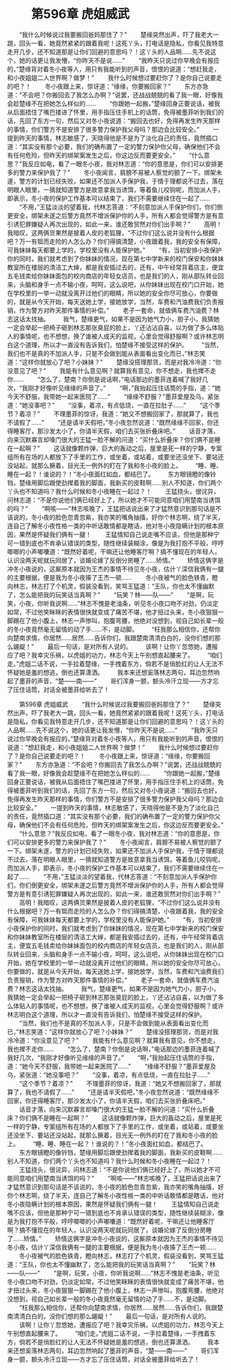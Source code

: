 # 　　第596章 虎姐威武
　　“我什么时候说过我要搬回爸妈那住了？”
　　楚缘突然出声，吓了我老大一跳，回头一看，她竟然紧紧的跟着我呢！这死丫头，打电话是隐私，你看见我特意走开几步，还不知道那是让你们回避的意思吗？！这丫头的人品啊……先不说这个，她的话更让我发懵，“你昨天不是说……”
　　“我昨天只说过你早晚会有报应的，”楚缘背对着冬小夜等人，用只有我能听到的声音，恨恨的说道：“想赶我走，和小夜姐姐二人世界啊？做梦！”
　　我什么时候想过要赶你了？是你自己说要走的吧？！
　　冬小夜跟上来，惊讶道：“缘缘，你要搬回家？”
　　东方亦急道：“不会吧？你搬回去了我怎么办啊？”说罢，还战战兢兢的看了我一眼，好像我会趁楚缘不在把她怎么样似的……
　　“你跟她一起搬，”楚缘回身正要说话，被我从后面捂住了嘴巴搂进了怀里，用手指压住手机上的话筒，免得被墨菲听到我们的话，先回了东方一句，然后又对冬小夜说道：“搬回去也好，免得再发生昨天那样的事情，你们警方不是安排了很多警力保护我父母吗？那边会比较安全。”
　　一提到昨天的事情，林志敏感了，天晓得他是不是为了淡化自己的责任，竟然插口道：“其实没有那个必要，我们的确布置了一定的警力保护你父母，确保他们不会有任何危险，但昨天的绑架案发生之后，你这边反而要更安全。”
　　“什么意思？”我反应如电，看了一眼冬小夜，我对林志道：“你的意思是，你们可以安排更多的警力来保护我了？”
　　冬小夜闻言，肩膀不易被人察觉的颤了一下。绑架未遂，警方的计划已经失败，如果还不加派人手保护我，于情于理都说不过去，落在明眼人眼里，一猜就知道警方是故意拿我当诱饵，等着鱼儿咬钩呢，而加派人手，即表示，冬小夜的保护工作基本可以结束了，我们不需要继续住在一起了……
　　“不用，”王猛淡淡的望着我，代林志答道：“不刻意加派人手保护你们，你们倒更安全，绑架未遂之后警方竟然不增派保护你的人手，所有人都会觉得警方是有意引诱犯罪嫌疑人再次出现的，如此一来，谁还敢贸然对你们出手啊？”
　　高明！我暗叹，这两俩货果然是披着人皮的老狐狸，“不过你们这么说并没有什么根据吧？万一有铤而走险的人怎么办？你们得搞清楚，小夜跟着我，我的安全有保障，可我妹妹每天都要上学的，学校里没有人能保护她。”
　　“有，当初安排小夜保护你的同时，我们就考虑到了你妹妹的情况，现在第七中学新来的校门保安和你妹妹教室所在楼层的清洁工大婶，都是我安插过去的，还有，中午经常背着店主，便宜五毛钱卖给你妹妹面包的校内商店的年轻女店员，也是我们的人，刚从部队转业回来，头脑和身手一点不输小夜，呵呵，这么说吧，从你妹妹出现在校门口开始，她在学校里的一举一动就没离开过他们的眼睛，所以她的安全你尽可放心，你要做的，就是从今天开始，每天送她上学，接她放学，当然，车费和汽油费我们负责报销，作为警方对昨天那件事情的补偿。”
　　老子一套命，就值俩车费汽油费？林志这话太找抽。
　　我气，楚缘更气，如果不是因为她气力小，胆子小，我猜她一定会举起一把椅子砸到林志那张臭屁的脸上，丫还沾沾自喜，以为做了多么体贴人的事情呢，也不想想，换了谁被人成天的监视，心里会觉得舒服啊？或许林志明白这个道理，所以才一直没有告诉我们，怕楚缘不接受这样的保护。
　　“当然，我们也不是真的不加派人手，只是不会做到能从表面看出变化而已，”林志笑道：“这样你就放心了吧？小妹妹？”
　　楚缘没搭理那货，而是对我冷冷道：“你没意见了吧？”
　　我能有什么意见啊？就算我有意见，你不想走，我也撵不走你……
　　“怎么了，楚南？你倒是说话啊，”电话那边的墨菲连着喊了我好几次，“我刚才好像听见缘缘的声音了。”
　　“啊，”我抬起压住话筒的手指，道：“她今天不舒服，我带她一起来医院了……”
　　“缘缘不舒服？”墨菲爱屋及乌，紧张道：“她没事吧？”
　　“没事，着凉，有点低烧，一直在拉肚子……”
　　“这个季节？着凉？”
　　不理墨菲的惊讶，我道：“她又不想搬回家了，那就算了，我也不请假了……”
　　“还是请半天假吧，”冬小夜忽然说道：“既然缘缘不回家，你还得睡客厅，那沙发太小了，你请半天假，咱们去买张折叠床吧。”
　　话音才落，向来沉默寡言却嗓门很大的王猛一脸不解的问道：“买什么折叠床？你们俩不是睡在一起啊？”
　　这话就像颗炸弹，巨大的轰动之后，屋里是死一样的宁静，专案组所有在场的人都放下了手里的工作，或坐着，或站着，或要坐还没坐下、要站还没站起，就那么撅着，目光无一例外的盯在了我和冬小夜的脸上。
　　“睡、睡、睡在一起？！谁说的？！”冬小夜面红如血，都结巴了。
　　东方眼镜瞪的像铃铛，楚缘用脚后跟使劲撵着我的脚面，我新买的皮鞋啊……别人不知道，你们两个丫头也不知道吗？我什么时候和冬小夜睡在一起过？！
　　王猛挠头，很诧异，问林志道：“不是你说他们俩已经好上了，所以她才不可能同意咱们用楚南当诱饵的吗？”
　　“啊咳——”林志咳晚了，王猛把话说出来了才猛然意识到那句话是不该说的，冬小夜的脸色忽青忽紫，我亦笑的嘴角抽搐，好你个林志啊，绕了半天，连自己了解冬小夜性格一类的中听话敢情都是瞎话，他对冬小夜隐瞒计划的根本原因，果然是怀疑我们俩有一腿！
　　王猛情知自己说走嘴不应该，但他是那种宁可一错到底也不肯承认错误的类型，随性继续装糊涂，像是为我打抱不平般，哼哼唧唧的小声嘟囔道：“既然好着呢，干嘛还让他睡客厅啊？搞不懂现在的年轻人，认识没两天呢就玩同居了，谈婚论嫁了反倒分房睡了……矫情。”
　　矫情这俩字是冲冬小夜说的，这厮原本就因为王杰的事情不待见冬小夜，估计丫深信我俩有一腿的主要根据，便是我为冬小夜揍了王杰一顿……
　　冬小夜被气的脸色铁青，瞪向林志，林志打了个机灵，假装没看到，笑骂王猛道：“王队，你也太不懂幽默了，怎么能把我的玩笑话当真啊？”
　　“玩笑？林——队——”
　　“是啊，玩笑，小夜，你听我说啊……”林志不愧是老油条，听见冬小夜口吻不对劲，仍淡定如常，不过他笑眯眯的表情很快就变成了痛苦不堪，他才扭过头来，冬小夜狠狠一脚踢在了他小腹上，林志一声惨叫，抱腹弯腰，他绝对没想到，视自己如长辈一般的冬小夜竟然毫无留情的动了手……不，是动脚。
　　“枉我那么相信你，还帮你向楚南求情，你居然……居然……告诉你们，我跟楚南清清白白的，没你们想的那么龌龊！”
　　最后一句话，是对所有人说的。
　　该啊！让你丫忽悠她，遭报应了吧？我幸灾乐祸，以虎姐的功力，林志今天上午别想直起腰来了。
　　“咱们走。”虎姐二话不说，一手拉着楚缘，一手拽着东方，倘若不是俏脸红的让人无法不怀疑她是羞的想逃，倒也还算潇洒。
　　我本来还想奚落林志两句，耳边忽然响起了墨菲的声音，“楚——南——”
　　哥们浑身一颤，额头冷汗立现——方才忘了压住话筒，对话全被墨菲给听去了！

　　第596章 虎姐威武
　　“我什么时候说过我要搬回爸妈那住了？”
　　楚缘突然出声，吓了我老大一跳，回头一看，她竟然紧紧的跟着我呢！这死丫头，打电话是隐私，你看见我特意走开几步，还不知道那是让你们回避的意思吗？！这丫头的人品啊……先不说这个，她的话更让我发懵，“你昨天不是说……”
　　“我昨天只说过你早晚会有报应的，”楚缘背对着冬小夜等人，用只有我能听到的声音，恨恨的说道：“想赶我走，和小夜姐姐二人世界啊？做梦！”
　　我什么时候想过要赶你了？是你自己说要走的吧？！
　　冬小夜跟上来，惊讶道：“缘缘，你要搬回家？”
　　东方亦急道：“不会吧？你搬回去了我怎么办啊？”说罢，还战战兢兢的看了我一眼，好像我会趁楚缘不在把她怎么样似的……
　　“你跟她一起搬，”楚缘回身正要说话，被我从后面捂住了嘴巴搂进了怀里，用手指压住手机上的话筒，免得被墨菲听到我们的话，先回了东方一句，然后又对冬小夜说道：“搬回去也好，免得再发生昨天那样的事情，你们警方不是安排了很多警力保护我父母吗？那边会比较安全。”
　　一提到昨天的事情，林志敏感了，天晓得他是不是为了淡化自己的责任，竟然插口道：“其实没有那个必要，我们的确布置了一定的警力保护你父母，确保他们不会有任何危险，但昨天的绑架案发生之后，你这边反而要更安全。”
　　“什么意思？”我反应如电，看了一眼冬小夜，我对林志道：“你的意思是，你们可以安排更多的警力来保护我了？”
　　冬小夜闻言，肩膀不易被人察觉的颤了一下。绑架未遂，警方的计划已经失败，如果还不加派人手保护我，于情于理都说不过去，落在明眼人眼里，一猜就知道警方是故意拿我当诱饵，等着鱼儿咬钩呢，而加派人手，即表示，冬小夜的保护工作基本可以结束了，我们不需要继续住在一起了……
　　“不用，”王猛淡淡的望着我，代林志答道：“不刻意加派人手保护你们，你们倒更安全，绑架未遂之后警方竟然不增派保护你的人手，所有人都会觉得警方是有意引诱犯罪嫌疑人再次出现的，如此一来，谁还敢贸然对你们出手啊？”
　　高明！我暗叹，这两俩货果然是披着人皮的老狐狸，“不过你们这么说并没有什么根据吧？万一有铤而走险的人怎么办？你们得搞清楚，小夜跟着我，我的安全有保障，可我妹妹每天都要上学的，学校里没有人能保护她。”
　　“有，当初安排小夜保护你的同时，我们就考虑到了你妹妹的情况，现在第七中学新来的校门保安和你妹妹教室所在楼层的清洁工大婶，都是我安插过去的，还有，中午经常背着店主，便宜五毛钱卖给你妹妹面包的校内商店的年轻女店员，也是我们的人，刚从部队转业回来，头脑和身手一点不输小夜，呵呵，这么说吧，从你妹妹出现在校门口开始，她在学校里的一举一动就没离开过他们的眼睛，所以她的安全你尽可放心，你要做的，就是从今天开始，每天送她上学，接她放学，当然，车费和汽油费我们负责报销，作为警方对昨天那件事情的补偿。”
　　老子一套命，就值俩车费汽油费？林志这话太找抽。
　　我气，楚缘更气，如果不是因为她气力小，胆子小，我猜她一定会举起一把椅子砸到林志那张臭屁的脸上，丫还沾沾自喜，以为做了多么体贴人的事情呢，也不想想，换了谁被人成天的监视，心里会觉得舒服啊？或许林志明白这个道理，所以才一直没有告诉我们，怕楚缘不接受这样的保护。
　　“当然，我们也不是真的不加派人手，只是不会做到能从表面看出变化而已，”林志笑道：“这样你就放心了吧？小妹妹？”
　　楚缘没搭理那货，而是对我冷冷道：“你没意见了吧？”
　　我能有什么意见啊？就算我有意见，你不想走，我也撵不走你……
　　“怎么了，楚南？你倒是说话啊，”电话那边的墨菲连着喊了我好几次，“我刚才好像听见缘缘的声音了。”
　　“啊，”我抬起压住话筒的手指，道：“她今天不舒服，我带她一起来医院了……”
　　“缘缘不舒服？”墨菲爱屋及乌，紧张道：“她没事吧？”
　　“没事，着凉，有点低烧，一直在拉肚子……”
　　“这个季节？着凉？”
　　不理墨菲的惊讶，我道：“她又不想搬回家了，那就算了，我也不请假了……”
　　“还是请半天假吧，”冬小夜忽然说道：“既然缘缘不回家，你还得睡客厅，那沙发太小了，你请半天假，咱们去买张折叠床吧。”
　　话音才落，向来沉默寡言却嗓门很大的王猛一脸不解的问道：“买什么折叠床？你们俩不是睡在一起啊？”
　　这话就像颗炸弹，巨大的轰动之后，屋里是死一样的宁静，专案组所有在场的人都放下了手里的工作，或坐着，或站着，或要坐还没坐下、要站还没站起，就那么撅着，目光无一例外的盯在了我和冬小夜的脸上。
　　“睡、睡、睡在一起？！谁说的？！”冬小夜面红如血，都结巴了。
　　东方眼镜瞪的像铃铛，楚缘用脚后跟使劲撵着我的脚面，我新买的皮鞋啊……别人不知道，你们两个丫头也不知道吗？我什么时候和冬小夜睡在一起过？！
　　王猛挠头，很诧异，问林志道：“不是你说他们俩已经好上了，所以她才不可能同意咱们用楚南当诱饵的吗？”
　　“啊咳——”林志咳晚了，王猛把话说出来了才猛然意识到那句话是不该说的，冬小夜的脸色忽青忽紫，我亦笑的嘴角抽搐，好你个林志啊，绕了半天，连自己了解冬小夜性格一类的中听话敢情都是瞎话，他对冬小夜隐瞒计划的根本原因，果然是怀疑我们俩有一腿！
　　王猛情知自己说走嘴不应该，但他是那种宁可一错到底也不肯承认错误的类型，随性继续装糊涂，像是为我打抱不平般，哼哼唧唧的小声嘟囔道：“既然好着呢，干嘛还让他睡客厅啊？搞不懂现在的年轻人，认识没两天呢就玩同居了，谈婚论嫁了反倒分房睡了……矫情。”
　　矫情这俩字是冲冬小夜说的，这厮原本就因为王杰的事情不待见冬小夜，估计丫深信我俩有一腿的主要根据，便是我为冬小夜揍了王杰一顿……
　　冬小夜被气的脸色铁青，瞪向林志，林志打了个机灵，假装没看到，笑骂王猛道：“王队，你也太不懂幽默了，怎么能把我的玩笑话当真啊？”
　　“玩笑？林——队——”
　　“是啊，玩笑，小夜，你听我说啊……”林志不愧是老油条，听见冬小夜口吻不对劲，仍淡定如常，不过他笑眯眯的表情很快就变成了痛苦不堪，他才扭过头来，冬小夜狠狠一脚踢在了他小腹上，林志一声惨叫，抱腹弯腰，他绝对没想到，视自己如长辈一般的冬小夜竟然毫无留情的动了手……不，是动脚。
　　“枉我那么相信你，还帮你向楚南求情，你居然……居然……告诉你们，我跟楚南清清白白的，没你们想的那么龌龊！”
　　最后一句话，是对所有人说的。
　　该啊！让你丫忽悠她，遭报应了吧？我幸灾乐祸，以虎姐的功力，林志今天上午别想直起腰来了。
　　“咱们走。”虎姐二话不说，一手拉着楚缘，一手拽着东方，倘若不是俏脸红的让人无法不怀疑她是羞的想逃，倒也还算潇洒。
　　我本来还想奚落林志两句，耳边忽然响起了墨菲的声音，“楚——南——”
　　哥们浑身一颤，额头冷汗立现——方才忘了压住话筒，对话全被墨菲给听去了！

